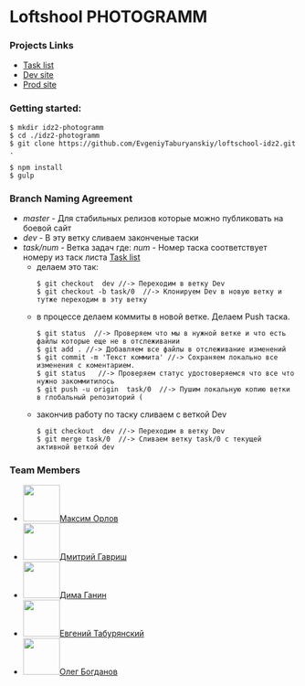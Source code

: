 # Loftshool **PHOTOGRAMM**

### Projects Links
* [Task list](https://docs.google.com/spreadsheets/d/1fGqRRAGeujqcND2gL5ljCe2yVsB1Guc97A_XADirQ3I/edit#gid=0)
* [Dev site]()
* [Prod site]()

### Getting started:

```
$ mkdir idz2-photogramm
$ cd ./idz2-photogramm
$ git clone https://github.com/EvgeniyTaburyanskiy/loftschool-idz2.git .

$ npm install
$ gulp
```

###  Branch Naming Agreement
* _master_ - Для стабильных релизов которые можно публиковать на боевой сайт
* _dev_ - В эту ветку сливаем законченые таски
* _task/num_ - Ветка задач где: _num_ - Номер таска соответствует номеру из таск листа [Task list](https://docs.google.com/spreadsheets/d/1fGqRRAGeujqcND2gL5ljCe2yVsB1Guc97A_XADirQ3I/edit#gid=0)
    - делаем это так:
        ```
        $ git checkout  dev //-> Переходим в ветку Dev
        $ git checkout -b task/0  //-> Клонируем Dev в новую ветку и тутже переходим в эту ветку
        ```
    - в процессе делаем коммиты в новой ветке. Делаем Push таска.
        ```
        $ git status  //-> Проверяем что мы в нужной ветке и что есть файлы которые еще не в отслеживании
        $ git add . //-> Добавляем все файлы в отслеживание изменений
        $ git commit -m 'Текст коммита' //-> Сохраняем локально все изменения с коментарием.
        $ git status   //-> Проверяем статус удостоверяемся что все что нужно закоммитилось
        $ git push -u origin  task/0  //-> Пушим локальную копию ветки в глобальный репозиторий ( 
        ```
    - закончив работу по таску сливаем с веткой Dev
        ```        
        $ git checkout  dev //-> Переходим в ветку Dev
        $ git merge task/0  //-> Сливаем ветку task/0 с текущей активной веткой dev
        ```
### Team Members 
* <img src="https://github.com/favicon.ico" width="64">[Максим Орлов](http://github.com)
* <img src="https://avatars1.githubusercontent.com/u/19729612?v=3&s=460" width="64">[Дмитрий Гавриш](https://github.com/dmitrygavrish)
* <img src="https://avatars1.githubusercontent.com/u/7986099?v=3&s=460" width="64">[Дима Ганин](https://github.com/ganya555)
* <img src="https://avatars1.githubusercontent.com/u/7585251?v=3&s=460" width="64">[Евгений Табурянский](https://github.com/EvgeniyTaburyanskiy)
* <img src="https://avatars2.githubusercontent.com/u/16744815?v=3&s=460" width="64">[Олег Богданов](https://github.com/obogdanov)
